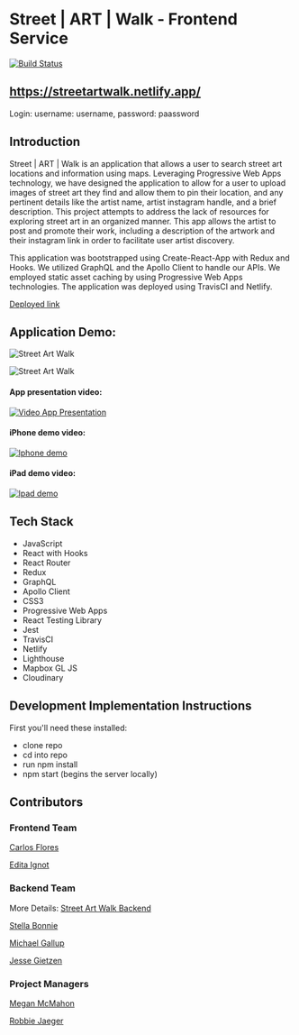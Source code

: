 # Street | ART | Walk - Frontend Service 

[![Build Status](https://travis-ci.org/StreetArtMap/streetArtMap.svg?branch=master)](https://travis-ci.org/StreetArtMap/streetArtMap)

## https://streetartwalk.netlify.app/ 
Login: username: username, password: paassword

## Introduction

Street | ART | Walk is an application that allows a user to search street art locations and information using maps. Leveraging Progressive Web Apps technology, we have designed the application to allow for a user to upload images of street art they find and allow them to pin their location, and any pertinent details like the artist name, artist instagram handle, and a brief description. This project attempts to address the lack of resources for exploring street art in an organized manner. This app allows the artist to post and promote their work, including a description of the artwork and their instagram link in order to facilitate user artist discovery. 

This application was bootstrapped using Create-React-App with Redux and Hooks. We utilized GraphQL and the Apollo Client to handle our APIs. We employed static asset caching by using Progressive Web Apps technologies. The application was deployed using TravisCI and Netlify. 

[Deployed link](https://streetartwalk.netlify.app/)

## Application Demo: 
![Street Art Walk](https://res.cloudinary.com/ds6dxgvxo/image/upload/v1600219353/streetartwalk1_u8uzdd.jpg)

![Street Art Walk](https://res.cloudinary.com/ds6dxgvxo/image/upload/v1600219328/streetartwalk2_pajf7z.jpg)

#### App presentation video:
[![Video App Presentation](https://res.cloudinary.com/ds6dxgvxo/image/upload/v1600546863/Screen_Shot_2020-09-19_at_14.20.04_nilfeq.jpg)](https://vimeo.com/459573196)

#### iPhone demo video:
[![Iphone demo](https://res.cloudinary.com/ds6dxgvxo/image/upload/v1600216366/streetartwalkiphone_hiowh1.jpg)](https://vimeo.com/458368989)

#### iPad demo video:
[![Ipad demo](https://res.cloudinary.com/ds6dxgvxo/image/upload/v1600216366/streetartwalkipad_jpcjdu.jpg)](https://vimeo.com/458365408)

## Tech Stack

- JavaScript
- React with Hooks
- React Router
- Redux
- GraphQL 
- Apollo Client 
- CSS3
- Progressive Web Apps
- React Testing Library
- Jest
- TravisCI
- Netlify 
- Lighthouse 
- Mapbox GL JS
- Cloudinary

## Development Implementation Instructions

First you'll need these installed:

- clone repo 
- cd into repo
- run npm install 
- npm start (begins the server locally)

## Contributors <a name="team"></a>

  ### Frontend Team

   [Carlos Flores](https://github.com/carflor)

   [Edita Ignot](https://github.com/edignot)

  ### Backend Team

More Details: [Street Art Walk Backend](https://github.com/StreetArtMap/street_art_backend)

   [Stella Bonnie](https://github.com/stellakunzang)

   [Michael Gallup](https://github.com/Gallup93)

   [Jesse Gietzen](https://github.com/elguapogordo)

  ### Project Managers

   [Megan McMahon](https://github.com/memcmahon)

   [Robbie Jaeger](https://github.com/robbiejaeger)

